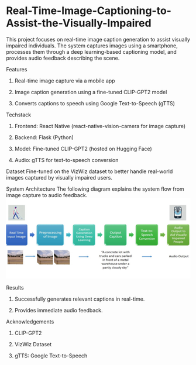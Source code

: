 # Real-Time-Image-Captioning-to-Assist-the-Visually-Impaired

This project focuses on real-time image caption generation to assist visually impaired individuals. The system captures images using a smartphone, processes them through a deep learning-based captioning model, and provides audio feedback describing the scene.

Features
1. Real-time image capture via a mobile app

2. Image caption generation using a fine-tuned CLIP-GPT2 model

3. Converts captions to speech using Google Text-to-Speech (gTTS)

Techstack
1. Frontend: React Native (react-native-vision-camera for image capture)

2. Backend: Flask (Python)

3. Model: Fine-tuned CLIP-GPT2 (hosted on Hugging Face)

4. Audio: gTTS for text-to-speech conversion

Dataset
Fine-tuned on the VizWiz dataset to better handle real-world images captured by visually impaired users.

System Architecture
The following diagram explains the system flow from image capture to audio feedback.
![block_diagram](block_diagram.png)


Results
1. Successfully generates relevant captions in real-time.

2. Provides immediate audio feedback.

Acknowledgements
1. CLIP-GPT2

2. VizWiz Dataset

3. gTTS: Google Text-to-Speech
